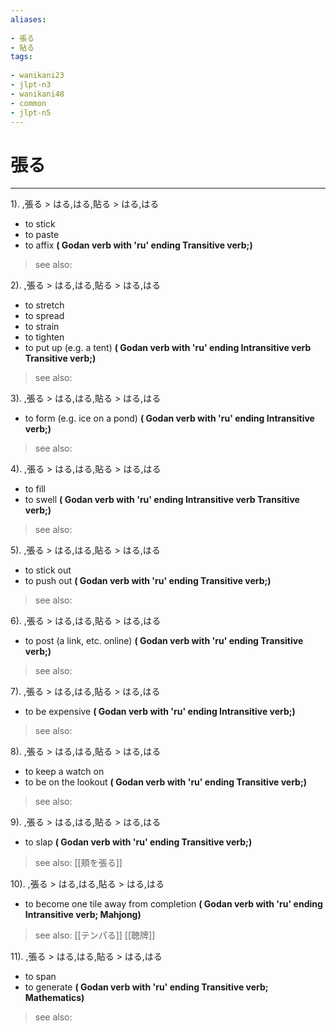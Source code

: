 ```yaml
---
aliases:
    
- 張る
- 貼る
tags:
    
- wanikani23
- jlpt-n3
- wanikani48
- common
- jlpt-n5
---
```


# 張る
---
1).
,張る > はる,はる,貼る > はる,はる

- to stick
- to paste
- to affix
**( Godan verb with 'ru' ending Transitive verb;)**
> see also: 
            
2).
,張る > はる,はる,貼る > はる,はる

- to stretch
- to spread
- to strain
- to tighten
- to put up (e.g. a tent)
**( Godan verb with 'ru' ending Intransitive verb Transitive verb;)**
> see also: 
            
3).
,張る > はる,はる,貼る > はる,はる

- to form (e.g. ice on a pond)
**( Godan verb with 'ru' ending Intransitive verb;)**
> see also: 
            
4).
,張る > はる,はる,貼る > はる,はる

- to fill
- to swell
**( Godan verb with 'ru' ending Intransitive verb Transitive verb;)**
> see also: 
            
5).
,張る > はる,はる,貼る > はる,はる

- to stick out
- to push out
**( Godan verb with 'ru' ending Transitive verb;)**
> see also: 
            
6).
,張る > はる,はる,貼る > はる,はる

- to post (a link, etc. online)
**( Godan verb with 'ru' ending Transitive verb;)**
> see also: 
            
7).
,張る > はる,はる,貼る > はる,はる

- to be expensive
**( Godan verb with 'ru' ending Intransitive verb;)**
> see also: 
            
8).
,張る > はる,はる,貼る > はる,はる

- to keep a watch on
- to be on the lookout
**( Godan verb with 'ru' ending Transitive verb;)**
> see also: 
            
9).
,張る > はる,はる,貼る > はる,はる

- to slap
**( Godan verb with 'ru' ending Transitive verb;)**
> see also:  [[頬を張る]]
            
10).
,張る > はる,はる,貼る > はる,はる

- to become one tile away from completion
**( Godan verb with 'ru' ending Intransitive verb; Mahjong)**
> see also:  [[テンパる]] [[聴牌]]
            
11).
,張る > はる,はる,貼る > はる,はる

- to span
- to generate
**( Godan verb with 'ru' ending Transitive verb; Mathematics)**
> see also: 
            